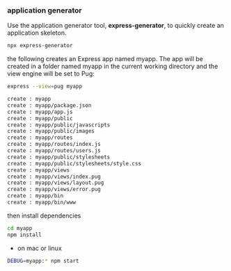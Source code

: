 ### application generator
Use the application generator tool, **express-generator**, to quickly create an application skeleton.
```bash
npx express-generator
```
the following creates an Express app named myapp. The app will be created in a folder named myapp in the current working directory and the view engine will be set to Pug:
```bash
express --view=pug myapp

create : myapp
create : myapp/package.json
create : myapp/app.js
create : myapp/public
create : myapp/public/javascripts
create : myapp/public/images
create : myapp/routes
create : myapp/routes/index.js
create : myapp/routes/users.js
create : myapp/public/stylesheets
create : myapp/public/stylesheets/style.css
create : myapp/views
create : myapp/views/index.pug
create : myapp/views/layout.pug
create : myapp/views/error.pug
create : myapp/bin
create : myapp/bin/www
```
then install dependencies
```bash
cd myapp
npm install
```
- on mac or linux
```bash
DEBUG=myapp:* npm start
```
